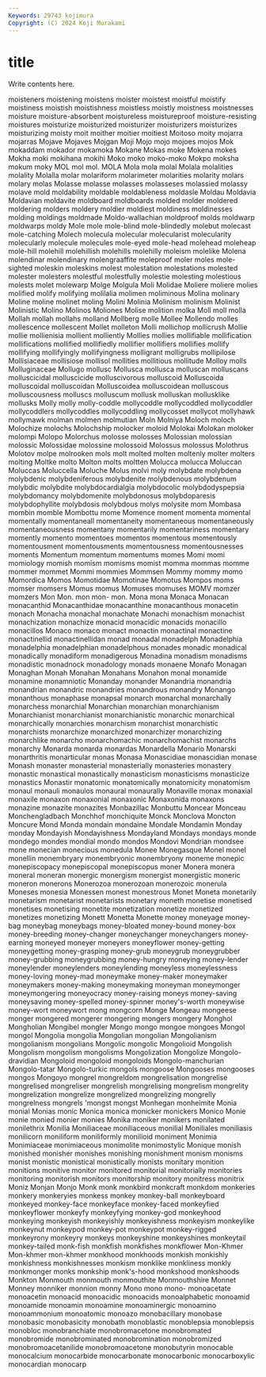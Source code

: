 ```yaml
---
Keywords: 29743 kojimura
Copyright: (C) 2024 Koji Murakami
---
```


# title

Write contents here.



moisteners moistening
moistens moister moistest moistful moistify moistiness moistish moistishness moistless moistly
moistness moistnesses moisture moisture-absorbent moistureless moistureproof moisture-resisting moistures moisturize moisturized
moisturizer moisturizers moisturizes moisturizing moisty moit moither moitier moitiest Moitoso
moity mojarra mojarras Mojave Mojaves Mojgan Moji Mojo mojo mojoes
mojos Mok mokaddam mokador mokamoka Mokane Mokas moke Mokena mokes
Mokha moki mokihana mokihi Moko moko moko-moko Mokpo moksha mokum
moky MOL mol mol. MOLA Mola mola molal Molala molalities
molality Molalla molar molariform molarimeter molarities molarity molars molary molas
Molasse molasse molasses molasseses molassied molassy molave mold moldability moldable
moldableness moldasle Moldau Moldavia Moldavian moldavite moldboard moldboards molded molder
moldered moldering molders moldery moldier moldiest moldiness moldinesses molding moldings
moldmade Moldo-wallachian moldproof molds moldwarp moldwarps moldy Mole mole mole-blind
mole-blindedly molebut molecast mole-catching Molech molecula molecular molecularist molecularity molecularly
molecule molecules mole-eyed mole-head molehead moleheap mole-hill molehill molehillish molehills
molehilly moleism molelike Molena molendinar molendinary molengraaffite moleproof moler moles
mole-sighted moleskin moleskins molest molestation molestations molested molester molesters molestful
molestfully molestie molesting molestious molests molet molewarp Molge Molgula Moli
Molidae Moliere moliere molies molified molify molifying molilalia molimen moliminous
Molina molinary Moline moline molinet moling Molini Molinia Molinism molinism
Molinist Molinistic Molino Molinos Moliones Molise molition molka Moll moll
molla Mollah mollah mollahs molland Mollberg molle Mollee Mollendo molles
mollescence mollescent Mollet molleton Molli mollichop mollicrush Mollie mollie mollienisia
mollient molliently Mollies mollies mollifiable mollification mollifications mollified mollifiedly mollifier
mollifiers mollifies mollify mollifying mollifyingly mollifyingness molligrant molligrubs mollipilose Mollisiaceae
mollisiose mollisol mollities mollitious mollitude Molloy molls Molluginaceae Mollugo mollusc
Mollusca mollusca molluscan molluscans molluscicidal molluscicide molluscivorous molluscoid Molluscoida molluscoidal
molluscoidan Molluscoidea molluscoidean molluscous molluscousness molluscs molluscum mollusk molluskan mollusklike
mollusks Molly molly molly-coddle mollycoddle mollycoddled mollycoddler mollycoddlers mollycoddles mollycoddling
mollycosset mollycot mollyhawk mollymawk molman molmen molmutian Moln Molniya Moloch
moloch Molochize molochs Molochship molocker moloid Molokai Molokan moloker molompi
Molopo Molorchus molosse molosses Molossian molossian molossic Molossidae molossine molossoid
Molossus molossus Molothrus Molotov molpe molrooken mols molt molted molten
moltenly molter molters molting Moltke molto Molton molts moltten Molucca
molucca Moluccan Moluccas Moluccella Moluche Molus molvi moly molybdate molybdena
molybdenic molybdeniferous molybdenite molybdenous molybdenum molybdic molybdite molybdocardialgia molybdocolic molybdodyspepsia
molybdomancy molybdomenite molybdonosus molybdoparesis molybdophyllite molybdosis molybdous molys molysite mom
Mombasa mombin momble Mombottu mome Momence moment momenta momental momentally
momentaneall momentaneity momentaneous momentaneously momentaneousness momentany momentarily momentariness momentary momently
momento momentoes momentos momentous momentously momentousment momentousments momentousness momentousnesses moments
Momentum momentum momentums momes Momi momi momiology momish momism momisms
momist momma mommas momme mommer mommet Mommi mommies Mommsen Mommy
mommy momo Momordica Momos Momotidae Momotinae Momotus Mompos moms momser
momsers Momus momus Momuses momuses MOMV momzer momzers Mon Mon.
mon mon- mon. Mona mona Monaca Monacan monacanthid Monacanthidae monacanthine
monacanthous monacetin monach Monacha monachal monachate Monachi monachism monachist monachization
monachize monacid monacidic monacids monacillo monacillos Monaco monaco monact monactin
monactinal monactine monactinellid monactinellidan monad monadal monadelph Monadelphia monadelphia monadelphian
monadelphous monades monadic monadical monadically monadiform monadigerous Monadina monadism monadisms
monadistic monadnock monadology monads monaene Monafo Monagan Monaghan Monah Monahan
Monahans Monahon monal monamide monamine monamniotic Monanday monander Monandria monandria
monandrian monandric monandries monandrous monandry Monango monanthous monaphase monapsal monarch
monarchal monarchally monarchess monarchial Monarchian monarchian monarchianism Monarchianist monarchianist monarchianistic
monarchic monarchical monarchically monarchies monarchism monarchist monarchistic monarchists monarchize monarchized
monarchizer monarchizing monarchlike monarcho monarchomachic monarchomachist monarchs monarchy Monarda monarda
monardas Monardella Monario Monarski monarthritis monarticular monas Monasa Monascidiae monascidian
monase Monash monaster monasterial monasterially monasteries monastery monastic monastical monastically
monasticism monasticisms monasticize monastics Monastir monatomic monatomically monatomicity monatomism monaul
monauli monaulos monaural monaurally Monaville monax monaxial monaxile monaxon monaxonial
monaxonic Monaxonida monaxons monazine monazite monazites Monbazillac Monbuttu Moncear Monceau
Monchengladbach Monchhof monchiquite Monck Monclova Moncton Moncure Mond Monda mondain
mondaine Mondale Mondamin Monday monday Mondayish Mondayishness Mondayland Mondays mondays
monde mondego mondes mondial mondo mondos Mondovi Mondrian mondsee mone
monecian monecious monedula Monee Monegasque Monel monel monellin monembryary monembryonic
monembryony moneme monepic monepiscopacy monepiscopal monepiscopus moner Monera monera moneral
moneran monergic monergism monergist monergistic moneric moneron monerons Monerozoa monerozoan
monerozoic monerula Moneses monesia Monessen monest monestrous Monet Moneta monetarily
monetarism monetarist monetarists monetary moneth monetise monetised monetises monetising monetite
monetization monetize monetized monetizes monetizing Monett Monetta Monette money moneyage
money-bag moneybag moneybags money-bloated money-bound money-box money-breeding money-changer moneychanger moneychangers
money-earning moneyed moneyer moneyers moneyflower money-getting moneygetting money-grasping money-grub moneygrub
moneygrubber money-grubbing moneygrubbing money-hungry moneying money-lender moneylender moneylenders moneylending moneyless
moneylessness money-loving money-mad moneymake money-maker moneymaker moneymakers money-making moneymaking moneyman
moneymonger moneymongering moneyocracy money-raising moneys money-saving moneysaving money-spelled money-spinner money's-worth
moneywise money-wort moneywort mong mongcorn Monge Mongeau mongeese monger mongered
mongerer mongering mongers mongery Monghol Mongholian Mongibel mongler Mongo mongo
mongoe mongoes Mongol mongol Mongolia mongolia Mongolian mongolian Mongolianism mongolianism
mongolians Mongolic mongolic Mongolioid Mongolish Mongolism mongolism mongolisms Mongolization Mongolize
Mongolo-dravidian Mongoloid mongoloid mongoloids Mongolo-manchurian Mongolo-tatar Mongolo-turkic mongols mongoose Mongooses
mongooses mongos Mongoyo mongrel mongreldom mongrelisation mongrelise mongrelised mongreliser mongrelish
mongrelising mongrelism mongrelity mongrelization mongrelize mongrelized mongrelizing mongrelly mongrelness mongrels
'mongst mongst Monhegan monheimite Monia monial Monias monic Monica monica
monicker monickers Monico Monie monie monied monier monies Monika moniker
monikers monilated monilethrix Monilia Moniliaceae moniliaceous monilial Moniliales moniliasis monilicorn
moniliform moniliformly monilioid moniment Monimia Monimiaceae monimiaceous monimolite monimostylic Monique
monish monished monisher monishes monishing monishment monism monisms monist monistic
monistical monistically monists monitary monition monitions monitive monitor monitored monitorial
monitorially monitories monitoring monitorish monitors monitorship monitory monitress monitrix Moniz
Monjan Monjo Monk monk monkbird monkcraft monkdom monkeries monkery monkeryies
monkess monkey monkey-ball monkeyboard monkeyed monkey-face monkeyface monkey-faced monkeyfied monkeyflower
monkeyfy monkeyfying monkey-god monkeyhood monkeying monkeyish monkeyishly monkeyishness monkeyism monkeylike
monkeynut monkeypod monkey-pot monkeypot monkey-rigged monkeyrony monkeyry monkeys monkeyshine monkeyshines
monkeytail monkey-tailed monk-fish monkfish monkfishes monkflower Mon-Khmer Mon-khmer mon-khmer monkhood
monkhoods monkish monkishly monkishness monkishnesses monkism monklike monkliness monkly monkmonger
monks monkship monk's-hood monkshood monkshoods Monkton Monmouth monmouth monmouthite Monmouthshire
Monnet Monney monniker monnion monny Mono mono mono- monoacetate monoacetin
monoacid monoacidic monoacids monoalphabetic monoamid monoamide monoamin monoamine monoaminergic monoamino
monoammonium monoatomic monoazo monobacillary monobase monobasic monobasicity monobath monoblastic monoblepsia
monoblepsis monobloc monobranchiate monobromacetone monobromated monobromide monobrominated monobromination monobromized monobromoacetanilide
monobromoacetone monobutyrin monocable monocalcium monocarbide monocarbonate monocarbonic monocarboxylic monocardian monocarp
